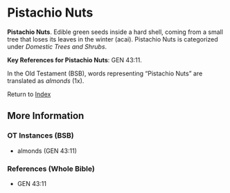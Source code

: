 # Pistachio Nuts
**Pistachio Nuts**. 
Edible green seeds inside a hard shell, coming from a small tree that loses its leaves in the winter (acai). 
Pistachio Nuts is categorized under _Domestic Trees and Shrubs_. 


**Key References for Pistachio Nuts**: 
GEN 43:11. 


In the Old Testament (BSB), words representing “Pistachio Nuts” are translated as 
*almonds* (1x). 




Return to [Index](00-Index.md)

## More Information

### OT Instances (BSB)

* almonds (GEN 43:11)



### References (Whole Bible)

* GEN 43:11




